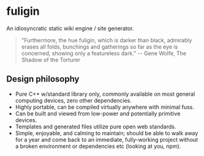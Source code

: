 fuligin
===
An idiosyncratic static wiki engine / site generator.

> "Furthermore, the hue fuligin, which is darker than black, admirably erases all folds, bunchings and gatherings so far as the eye is concerned, showing only a featureless dark." -- Gene Wolfe, The Shadow of the Torturer


Design philosophy
---

- Pure C++ w/standard library only, commonly available on most general computing devices, zero other dependencies.
- Highly portable, can be compiled virtually anywhere with minimal fuss.
- Can be built and viewed from low-power and potentially primitive devices.
- Templates and generated files utilize pure open web standards.
- Simple, enjoyable, and calming to maintain; should be able to walk away for a year and come back to an immediate, fully-working project without a broken environment or dependencies etc (looking at you, npm).
